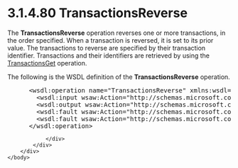 <html dir="LTR" xmlns:mshelp="http://msdn.microsoft.com/mshelp" xmlns:ddue="http://ddue.schemas.microsoft.com/authoring/2003/5" xmlns:xlink="http://www.w3.org/1999/xlink" xmlns:tool="http://www.microsoft.com/tooltip">
    <head>
        <meta http-equiv="Content-Type" content="text/html; CHARSET=utf-8"></meta>
        <meta name="save" content="history"></meta>
        <title>3.1.4.80 TransactionsReverse</title>
        <xml>
            <mshelp:toctitle title="3.1.4.80 TransactionsReverse"></mshelp:toctitle>
            <mshelp:rltitle title="[MS-SSMDSWS-15]: TransactionsReverse"></mshelp:rltitle>
            <mshelp:keyword index="A" term="532124bb-5dd8-46d3-b03e-83d6bf1ea03b"></mshelp:keyword>
            <mshelp:attr name="DCSext.ContentType" value="open specification"></mshelp:attr>
            <mshelp:attr name="AssetID" value="532124bb-5dd8-46d3-b03e-83d6bf1ea03b"></mshelp:attr>
            <mshelp:attr name="TopicType" value="kbRef"></mshelp:attr>
            <mshelp:attr name="DCSext.Title" value="[MS-SSMDSWS-15]: TransactionsReverse" />
        </xml>
    </head>
    <body>
        <div id="header">
            <h1 class="heading">3.1.4.80 TransactionsReverse</h1>
        </div>
        <div id="mainSection">
            <div id="mainBody">
                <div id="allHistory" class="saveHistory"></div>
                <div id="sectionSection0" class="section" name="collapseableSection">
                    

<p>The <b>TransactionsReverse</b> operation reverses one or
more transactions, in the order specified. When a transaction is reversed, it
is set to its prior value. The transactions to reverse are specified by their
transaction identifier. Transactions and their identifiers are retrieved by
using the <a href="947538cd-3f39-4014-a550-93eeabc540e0.md">TransactionsGet</a><span><span> operation</span></span>.</p>

<p>The following is the WSDL definition of the <b>TransactionsReverse</b>
operation.</p>

<dl>
<dd>
<div><pre> &lt;wsdl:operation name=&quot;TransactionsReverse&quot; xmlns:wsdl=&quot;http://schemas.xmlsoap.org/wsdl/&quot;&gt;
   &lt;wsdl:input wsaw:Action=&quot;http://schemas.microsoft.com/sqlserver/masterdataservices/2009/09/IService/TransactionsReverse&quot; name=&quot;TransactionsReverseRequest&quot; message=&quot;tns:TransactionsReverseRequest&quot; xmlns:wsaw=&quot;http://www.w3.org/2006/05/addressing/wsdl&quot; /&gt;
   &lt;wsdl:output wsaw:Action=&quot;http://schemas.microsoft.com/sqlserver/masterdataservices/2009/09/IService/TransactionsReverseResponse&quot; name=&quot;TransactionsReverseResponse&quot; message=&quot;tns:TransactionsReverseResponse&quot; xmlns:wsaw=&quot;http://www.w3.org/2006/05/addressing/wsdl&quot; /&gt;
   &lt;wsdl:fault wsaw:Action=&quot;http://schemas.microsoft.com/sqlserver/masterdataservices/2009/09/IService/TransactionsReverseEditionExpiredMessageFault&quot; name=&quot;EditionExpiredMessageFault&quot; message=&quot;tns:IService_TransactionsReverse_EditionExpiredMessageFault_FaultMessage&quot; xmlns:wsaw=&quot;http://www.w3.org/2006/05/addressing/wsdl&quot; /&gt;
   &lt;wsdl:fault wsaw:Action=&quot;http://schemas.microsoft.com/sqlserver/masterdataservices/2009/09/IService/TransactionsReverseSkuNotSupportedMessageFault&quot; name=&quot;SkuNotSupportedMessageFault&quot; message=&quot;tns:IService_TransactionsReverse_SkuNotSupportedMessageFault_FaultMessage&quot; xmlns:wsaw=&quot;http://www.w3.org/2006/05/addressing/wsdl&quot; /&gt;
 &lt;/wsdl:operation&gt;
</pre></div>
</dd></dl>


                </div>
            </div>
        </div>
    </body>
</html>